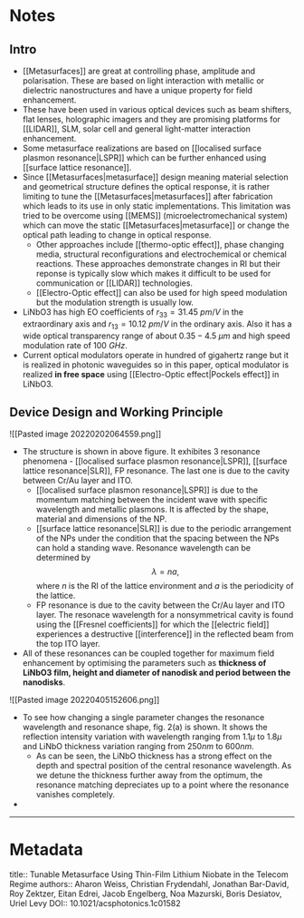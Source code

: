 # Notes
## Intro
- [[Metasurfaces]] are great at controlling phase, amplitude and polarisation. These are based on light interaction with metallic or dielectric nanostructures and have a unique property for field enhancement.
- These have been used in various optical devices such as beam shifters, flat lenses, holographic imagers and they are promising platforms for [[LIDAR]], SLM, solar cell and general light-matter interaction enhancement.
- Some metasurface realizations are based on [[localised surface plasmon resonance|LSPR]] which can be further enhanced using [[surface lattice resonance]].
- Since [[Metasurfaces|metasurface]] design meaning material selection and geometrical structure defines the optical response, it is rather limiting to tune the [[Metasurfaces|metasurfaces]] after fabrication which leads to its use in only static implementations. This limitation was tried to be overcome using [[MEMS]] (microelectromechanical system) which can move the static [[Metasurfaces|metasurface]] or change the optical path leading to change in optical response. 
	- Other approaches include [[thermo-optic effect]], phase changing media, structural reconfigurations and electrochemical or chemical reactions. These approaches demonstrate changes in RI but their reponse is typically slow which makes it difficult to be used for communication or [[LIDAR]] technologies.
	- [[Electro-Optic effect]] can also be used for high speed modulation but the modulation strength is usually low. 
- LiNbO3 has high EO coefficients of $r_{33} = 31.45\ pm/V$ in the extraordinary axis and $r_{13} = 10.12\ pm/V$ in the ordinary axis. Also it has a wide optical transparency range of about $0.35 - 4.5\ \mu m$ and high speed modulation rate of $100\ GHz$. 
- Current optical modulators operate in hundred of gigahertz range but it is realized in photonic waveguides so in this paper, optical modulator is realized **in free space** using [[Electro-Optic effect|Pockels effect]] in LiNbO3.

## Device Design and Working Principle
![[Pasted image 20220202064559.png]]

- The structure is shown in above figure. It exhibites 3 resonance phenomena - [[localised surface plasmon resonance|LSPR]], [[surface lattice resonance|SLR]], FP resonance. The last one is due to the cavity between Cr/Au layer and ITO. 
	- [[localised surface plasmon resonance|LSPR]] is due to the momentum matching between the incident wave with specific wavelength and metallic plasmons. It is affected by the shape, material and dimensions of the NP.
	- [[surface lattice resonance|SLR]] is due to the periodic arrangement of the NPs under the condition that the spacing between the NPs can hold a standing wave. Resonance wavelength can be determined by $$\lambda = na,$$where $n$ is the RI of the lattice environment and $a$ is the periodicity of the lattice.
	- FP resonance is due to the cavity between the Cr/Au layer and ITO layer. The resonace wavelength for a nonsymmetrical cavity is found using the [[Fresnel coefficients]] for which the [[electric field]] experiences a destructive [[interference]] in the reflected beam from the top ITO layer.
- All of these resonances can be coupled together for maximum field enhancement by optimising the parameters such as **thickness of LiNbO3 film, height and diameter of nanodisk and period between the nanodisks**.

![[Pasted image 20220405152606.png]]

- To see how changing a single parameter changes the resonance wavelength and resonance shape, fig. 2(a) is shown. It shows the reflection intensity variation with wavelength ranging from $1.1\mu$ to $1.8\mu$ and LiNbO thickness variation ranging from $250nm$ to $600nm$. 
	- As can be seen, the LiNbO thickness has a strong effect on the depth and spectral position of the central resonance wavelength. As we detune the thickness further away from the optimum, the resonance matching depreciates up to a point where the resonance vanishes completely.
- 










---

# Metadata
title:: Tunable Metasurface Using Thin-Film Lithium Niobate in the Telecom Regime
authors:: Aharon Weiss, Christian Frydendahl, Jonathan Bar-David, Roy Zektzer, Eitan Edrei, Jacob Engelberg, Noa Mazurski, Boris Desiatov, Uriel Levy
DOI:: 10.1021/acsphotonics.1c01582